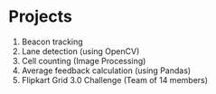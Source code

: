 # Projects
  1. Beacon tracking
  2. Lane detection (using OpenCV)
  3. Cell counting (Image Processing)
  4. Average feedback calculation (using Pandas) 
  5. Flipkart Grid 3.0 Challenge (Team of 14 members) 
